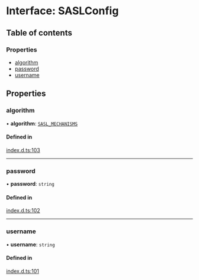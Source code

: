 # Interface: SASLConfig

## Table of contents

### Properties

- [algorithm](SASLConfig.md#algorithm)
- [password](SASLConfig.md#password)
- [username](SASLConfig.md#username)

## Properties

### algorithm

• **algorithm**: [`SASL_MECHANISMS`](../enums/SASL_MECHANISMS.md)

#### Defined in

[index.d.ts:103](https://github.com/mostafa/xk6-kafka/blob/main/api-docs/index.d.ts#L103)

---

### password

• **password**: `string`

#### Defined in

[index.d.ts:102](https://github.com/mostafa/xk6-kafka/blob/main/api-docs/index.d.ts#L102)

---

### username

• **username**: `string`

#### Defined in

[index.d.ts:101](https://github.com/mostafa/xk6-kafka/blob/main/api-docs/index.d.ts#L101)
